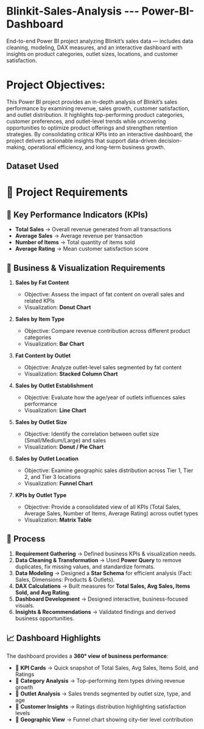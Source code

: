 # Blinkit-Sales-Analysis --- Power-BI-Dashboard
End-to-end Power BI project analyzing Blinkit’s sales data — includes data cleaning, modeling, DAX measures, and an interactive dashboard with insights on product categories, outlet sizes, locations, and customer satisfaction.

# Project Objectives: 
This Power BI project provides an in-depth analysis of Blinkit’s sales performance by examining revenue, sales growth, customer satisfaction, and outlet distribution. It highlights top-performing product categories, customer preferences, and outlet-level trends while uncovering opportunities to optimize product offerings and strengthen retention strategies. By consolidating critical KPIs into an interactive dashboard, the project delivers actionable insights that support data-driven decision-making, operational efficiency, and long-term business growth.

## Dataset Used

# 📌 Project Requirements  

## 🔹 Key Performance Indicators (KPIs)  

- **Total Sales** → Overall revenue generated from all transactions  
- **Average Sales** → Average revenue per transaction  
- **Number of Items** → Total quantity of items sold  
- **Average Rating** → Mean customer satisfaction score  
## 🔹 Business & Visualization Requirements  

1. **Sales by Fat Content**  
   - Objective: Assess the impact of fat content on overall sales and related KPIs  
   - Visualization: **Donut Chart**
       
2. **Sales by Item Type**  
   - Objective: Compare revenue contribution across different product categories  
   - Visualization: **Bar Chart**
     
3. **Fat Content by Outlet**  
   - Objective: Analyze outlet-level sales segmented by fat content  
   - Visualization: **Stacked Column Chart**
     
4. **Sales by Outlet Establishment**  
   - Objective: Evaluate how the age/year of outlets influences sales performance  
   - Visualization: **Line Chart**  

5. **Sales by Outlet Size**  
   - Objective: Identify the correlation between outlet size (Small/Medium/Large) and sales  
   - Visualization: **Donut / Pie Chart**  

6. **Sales by Outlet Location**  
   - Objective: Examine geographic sales distribution across Tier 1, Tier 2, and Tier 3 locations  
   - Visualization: **Funnel Chart**  

7. **KPIs by Outlet Type**  
   - Objective: Provide a consolidated view of all KPIs (Total Sales, Average Sales, Number of Items, Average Rating) across outlet types  
   - Visualization: **Matrix Table**
 ## 🔄 Process  

1. **Requirement Gathering** → Defined business KPIs & visualization needs.  
2. **Data Cleaning & Transformation** → Used **Power Query** to remove duplicates, fix missing values, and standardize formats.  
3. **Data Modeling** → Designed a **Star Schema** for efficient analysis (Fact: Sales, Dimensions: Products & Outlets).  
4. **DAX Calculations** → Built measures for **Total Sales, Avg Sales, Items Sold, and Avg Rating**.  
5. **Dashboard Development** → Designed interactive, business-focused visuals.  
6. **Insights & Recommendations** → Validated findings and derived business opportunities.

## 📈 Dashboard Highlights  

The dashboard provides a **360° view of business performance**:  
- 🔹 **KPI Cards** → Quick snapshot of Total Sales, Avg Sales, Items Sold, and Ratings  
- 🔹 **Category Analysis** → Top-performing item types driving revenue growth  
- 🔹 **Outlet Analysis** → Sales trends segmented by outlet size, type, and age  
- 🔹 **Customer Insights** → Ratings distribution highlighting satisfaction levels  
- 🔹 **Geographic View** → Funnel chart showing city-tier level contribution  
